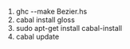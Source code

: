 <ol>
<li>ghc --make Bezier.hs
</li><li>cabal install gloss
</li><li>sudo apt-get install cabal-install
</li><li>cabal update
</li>
</ol>



